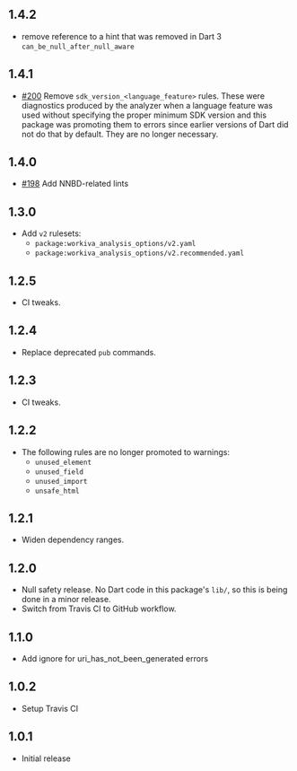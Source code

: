 ## 1.4.2

- remove reference to a hint that was removed in Dart 3 `can_be_null_after_null_aware`

## 1.4.1

- [#200](https://github.com/Workiva/workiva_analysis_options/pull/200) Remove
`sdk_version_<language_feature>` rules. These were diagnostics produced by the
analyzer when a language feature was used without specifying the proper minimum
SDK version and this package was promoting them to errors since earlier versions
of Dart did not do that by default. They are no longer necessary.

## 1.4.0

- [#198](https://github.com/Workiva/workiva_analysis_options/pull/198) Add NNBD-related lints

## 1.3.0

- Add `v2` rulesets:
  - `package:workiva_analysis_options/v2.yaml`
  - `package:workiva_analysis_options/v2.recommended.yaml`

## 1.2.5

- CI tweaks.

## 1.2.4

- Replace deprecated `pub` commands.

## 1.2.3

- CI tweaks.

## 1.2.2

- The following rules are no longer promoted to warnings:
  - `unused_element`
  - `unused_field`
  - `unused_import`
  - `unsafe_html`

## 1.2.1

- Widen dependency ranges.

## 1.2.0

- Null safety release. No Dart code in this package's `lib/`, so this is being
done in a minor release.
- Switch from Travis CI to GitHub workflow.

## 1.1.0

- Add ignore for uri_has_not_been_generated errors

## 1.0.2

- Setup Travis CI

## 1.0.1

- Initial release
